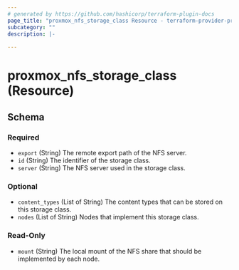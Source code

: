 ```yaml
---
# generated by https://github.com/hashicorp/terraform-plugin-docs
page_title: "proxmox_nfs_storage_class Resource - terraform-provider-proxmox"
subcategory: ""
description: |-
  
---
```


# proxmox_nfs_storage_class (Resource)





<!-- schema generated by tfplugindocs -->
## Schema

### Required

- `export` (String) The remote export path of the NFS server.
- `id` (String) The identifier of the storage class.
- `server` (String) The NFS server used in the storage class.

### Optional

- `content_types` (List of String) The content types that can be stored on this storage class.
- `nodes` (List of String) Nodes that implement this storage class.

### Read-Only

- `mount` (String) The local mount of the NFS share that should be implemented by each node.


